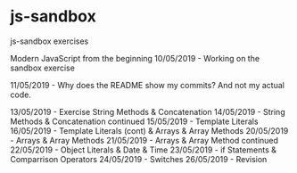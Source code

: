 # js-sandbox
js-sandbox exercises

Modern JavaScript from the beginning
10/05/2019 - Working on the sandbox exercise


11/05/2019 - Why does the README show my commits? And not my actual code.

13/05/2019 - Exercise String Methods & Concatenation
14/05/2019 - String Methods & Concatenation continued
15/05/2019 - Template Literals
16/05/2019 - Template Literals (cont) & Arrays & Array Methods
20/05/2019 - Arrays & Array Methods
21/05/2019 - Arrays & Array Method continued
22/05/2019 - Object Literals & Date & Time
23/05/2019 - if Statements & Comparrison Operators
24/05/2019 - Switches
26/05/2019 - Revision 
